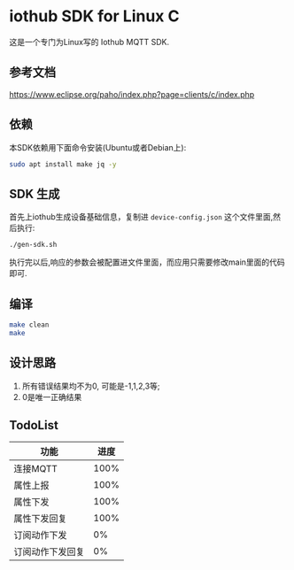 # iothub SDK for Linux C
这是一个专门为Linux写的 Iothub MQTT SDK.
## 参考文档
https://www.eclipse.org/paho/index.php?page=clients/c/index.php
## 依赖
本SDK依赖用下面命令安装(Ubuntu或者Debian上):
```sh
sudo apt install make jq -y
```
## SDK 生成
首先上iothub生成设备基础信息，复制进 `device-config.json` 这个文件里面,然后执行:
```
./gen-sdk.sh
```

执行完以后,响应的参数会被配置进文件里面，而应用只需要修改main里面的代码即可.
## 编译
```bash
make clean
make
```
## 设计思路
1. 所有错误结果均不为0, 可能是-1,1,2,3等;
2. 0是唯一正确结果

## TodoList
| 功能             | 进度 |
| ---------------- | ---- |
| 连接MQTT         | 100% |
| 属性上报         | 100% |
| 属性下发         | 100% |
| 属性下发回复     | 100% |
| 订阅动作下发     | 0%   |
| 订阅动作下发回复 | 0%   |